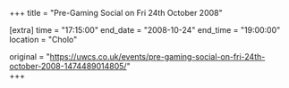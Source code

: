+++
title = "Pre-Gaming Social on Fri 24th October 2008"

[extra]
time = "17:15:00"
end_date = "2008-10-24"
end_time = "19:00:00"
location = "Cholo"

original = "https://uwcs.co.uk/events/pre-gaming-social-on-fri-24th-october-2008-1474489014805/"    
+++



